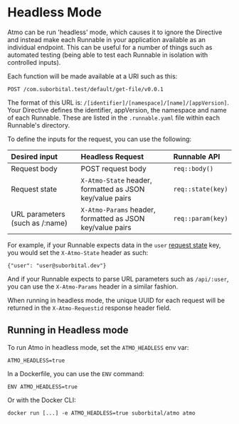 # Headless Mode

Atmo can be run 'headless' mode, which causes it to ignore the 
Directive and instead make each Runnable in your application 
available as an individual endpoint. This can be useful for a 
number of things such as automated testing (being able to test 
each Runnable in isolation with controlled inputs).

Each function will be made available at a URI such as this:

```text
POST /com.suborbital.test/default/get-file/v0.0.1
```

The format of this URL is: `/[identifier]/[namespace]/[name]/[appVersion]`. 
Your Directive defines the identifier, appVersion, the namespace and 
name of each Runnable. These are listed in the `.runnable.yaml` file within 
each Runnable's directory.

To define the inputs for the request, you can use the following:

| Desired input | Headless Request | Runnable API |
| :--- | :--- | :--- |
| Request body | POST request body | `req::body()` |
| Request state | `X-Atmo-State` header, formatted as JSON key/value pairs | `req::state(key)` |
| URL parameters \(such as /:name\) | `X-Atmo-Params` header, formatted as JSON key/value pairs | `req::param(key)` |

For example, if your Runnable expects data in the `user` 
[request state](../concepts/state.md) key, you would set the 
`X-Atmo-State` header as such:

```text
{"user": "user@suborbital.dev"}
```

And if your Runnable expects to parse URL parameters such as `/api/:user`,
 you can use the `X-Atmo-Params` header in a similar fashion.

When running in headless mode, the unique UUID for each request will be
 returned in the `X-Atmo-Requestid` response header field.

## Running in Headless mode

To run Atmo in headless mode, set the `ATMO_HEADLESS` env var:

```text
ATMO_HEADLESS=true
```

In a Dockerfile, you can use the `ENV` command:

```text
ENV ATMO_HEADLESS=true
```

Or with the Docker CLI:

```text
docker run [...] -e ATMO_HEADLESS=true suborbital/atmo atmo
```

